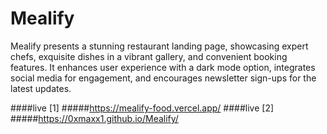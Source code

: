 # Mealify
Mealify presents a stunning restaurant landing page, showcasing expert chefs, exquisite dishes in a vibrant gallery, and convenient booking features. It enhances user experience with a dark mode option, integrates social media for engagement, and encourages newsletter sign-ups for the latest updates.

####live [1]
#####https://mealify-food.vercel.app/
####live [2]
#####https://0xmaxx1.github.io/Mealify/
